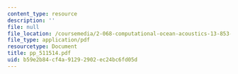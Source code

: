 ```yaml
---
content_type: resource
description: ''
file: null
file_location: /coursemedia/2-068-computational-ocean-acoustics-13-853-spring-2003/b59e2b84cf4a91292902ec24bc6fd05d_pp_511514.pdf
file_type: application/pdf
resourcetype: Document
title: pp_511514.pdf
uid: b59e2b84-cf4a-9129-2902-ec24bc6fd05d
---
```


